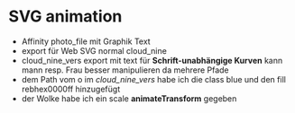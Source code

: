 # SVG animation

- Affinity photo_file mit Graphik Text
- export für Web SVG normal cloud_nine
- cloud_nine_vers export mit text für **Schrift-unabhängige Kurven** kann mann resp. Frau besser manipulieren da mehrere Pfade
- dem Path vom o im *cloud_nine_vers* habe ich die class blue und den fill rebhex0000ff hinzugefügt
- der Wolke habe ich ein scale **animateTransform** gegeben
